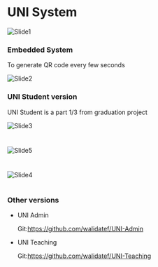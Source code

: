 # UNI System 
![Slide1](https://github.com/walidatef/UNI-Student/assets/60488577/3a85bdc3-8765-4aa1-ac24-277ad75726ee)

### Embedded System 
To generate QR code every few seconds

![Slide2](https://github.com/walidatef/UNI-Student/assets/60488577/0ddf2d10-09ec-4a92-a061-05c7921ed03b)


<h3> UNI Student version</h3>
UNI Student is a part 1/3 from graduation project

![Slide3](https://github.com/walidatef/UNI-Student/assets/60488577/a38ae2db-844a-4679-82de-d711b54467ec)

#

![Slide5](https://github.com/walidatef/UNI-Student/assets/60488577/d8b65666-26a1-4eab-9e1c-0486cde6c711)

#

![Slide4](https://github.com/walidatef/UNI-Student/assets/60488577/bc7fd3a5-af2e-4b59-8349-6c29557e5b91)

#

### Other versions
- UNI Admin

  Git:https://github.com/walidatef/UNI-Admin
- UNI Teaching

  Git:https://github.com/walidatef/UNI-Teaching
